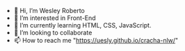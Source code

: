 - 👋 Hi, I’m Wesley Roberto
- 👀 I’m interested in Front-End
- 🌱 I’m currently learning HTML, CSS, JavaScript.
- 💞️ I’m looking to collaborate
- 📫 How to reach me "https://uesly.github.io/cracha-nlw/"

<!---
uesly/uesly is a ✨ special ✨ repository because its `README.md` (this file) appears on your GitHub profile.
You can click the Preview link to take a look at your changes.
--->
